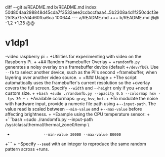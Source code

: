 diff --git a/README.md b/README.md
index 50d804aa298848d45cda7f3532aee2ccbccfaaa4..5b2308a4d1f250cdcf3e25f8a71e7d4d60fba6ca 100644
--- a/README.md
+++ b/README.md
@@ -1,2 +1,35 @@
 # v1dp1
-video raspberry pi
+
+Utilities for experimenting with video on the Raspberry Pi.
+
+## Random Framebuffer Overlay
+
+`randomfb.py` generates a noisy overlay on a framebuffer device (default
+`/dev/fb0`). Use `--fb` to select another device, such as the Pi's second
+framebuffer, when layering over another video source.
+
+### Usage
+
+The script automatically uses the framebuffer's current resolution so the
+overlay covers the full screen. Specify `--width` and `--height` only if you
+need a custom size.
+
+```bash
+sudo ./randomfb.py --opacity 0.5 --colormap hsv --fps 30
+```
+
+Available colormaps: `gray`, `hsv`, `hot`.
+
+To modulate the noise with hardware input, provide a numeric file path using
+`--input-path`. The value read is scaled between `--min-value` and
+`--max-value` before affecting brightness.
+
+Example using the CPU temperature sensor:
+
+```bash
+sudo ./randomfb.py --input-path /sys/class/thermal/thermal_zone0/temp \
+                   --min-value 30000 --max-value 80000
+```
+
+Specify `--seed` with an integer to reproduce the same random pattern across
+runs.
